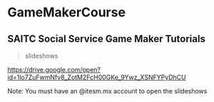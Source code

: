 # GameMakerCourse
## SAITC Social Service Game Maker Tutorials

> slideshows

https://drive.google.com/open?id=1lo7ZuFwmNfv8_ZotM2FcH00GKe_9Ywz_XSNFYPyDhCU

Note: You must have an @itesm.mx account to open the slideshows
